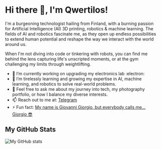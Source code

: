 # Hi there 👋, I'm Qwertilos!

I'm a burgeoning technologist hailing from Finland, with a burning passion for Artificial Intelligence (AI) 3D printing, robotics & machine learning. The fields of AI and robotics fascinate me, as they open up endless possibilities to extend human potential and reshape the way we interact with the world around us.

When I'm not diving into code or tinkering with robots, you can find me behind the lens capturing life's unscripted moments, or at the gym challenging my limits through weightlifting.

- 🔭 I’m currently working on upgrading my electronics lab :electron:
- 🌱 I’m tirelessly learning and growing my expertise in AI, machine learning, and robotics to solve real-world problems.
- 💬 Feel free to ask me about my journey into tech, my photography portfolio, or how I balance my diverse interests.
- 📫 Reach out to me at: [Telegram](https:/t.me/qwertilos)
- ⚡ Fun fact: [My name is Giovanni Giorgio, but everybody calls me... Giorgio 😎](https://youtu.be/zhl-Cs1-sG4?si=ZxlyzDaAY8Inxy2n)

## My GitHub Stats

![My GitHub stats](https://github-readme-stats.vercel.app/api?username=qwertilos&show_icons=true&theme=tokyonight)

<!---
Qwertilos/Qwertilos is a ✨ special ✨ repository because its `README.md` (this file) appears on your GitHub profile.
You can click the Preview link to take a look at your changes.
--->
